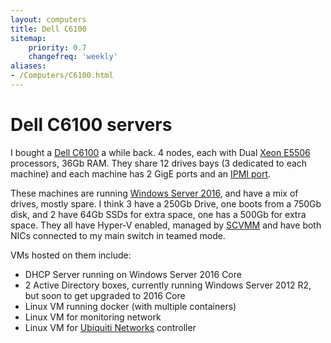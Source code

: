 ```yaml
---
layout: computers
title: Dell C6100
sitemap:
    priority: 0.7
    changefreq: 'weekly'
aliases:
- /Computers/C6100.html
---
```

# Dell C6100 servers

I bought a [Dell C6100][2] a while back. 4 nodes, each with Dual [Xeon E5506][1] processors, 36Gb RAM. They share 12 drives bays (3 dedicated to each machine) and each machine has 2 GigE ports and an [IPMI port][3].

These machines are running [Windows Server 2016][5], and have a mix of drives, mostly spare. I think 3 have a 250Gb Drive, one boots from a 750Gb disk, and 2 have 64Gb SSDs for extra space, one has a 500Gb for extra space. They all have Hyper-V enabled, managed by [SCVMM][4] and have both NICs connected to my main switch in teamed mode.

VMs hosted on them include:

* DHCP Server running on Windows Server 2016 Core
* 2 Active Directory boxes, currently running Windows Server 2012 R2, but soon to get upgraded to 2016 Core
* Linux VM running docker (with multiple containers)
* Linux VM for monitoring network
* Linux VM for [Ubiquiti Networks][6] controller

[1]:http://ark.intel.com/products/37096/Intel-Xeon-Processor-E5506-4M-Cache-2_13-GHz-4_80-GTs-Intel-QPI
[2]:http://www.dell.com/ie/business/p/poweredge-c6100/pd
[3]:https://en.wikipedia.org/wiki/Intelligent_Platform_Management_Interface
[5]:https://www.microsoft.com/en-us/cloud-platform/windows-server
[4]:https://technet.microsoft.com/en-us/library/gg610610%28v=sc.12%29.aspx?f=255&MSPPError=-2147217396
[6]:http://www.ubnt.com
